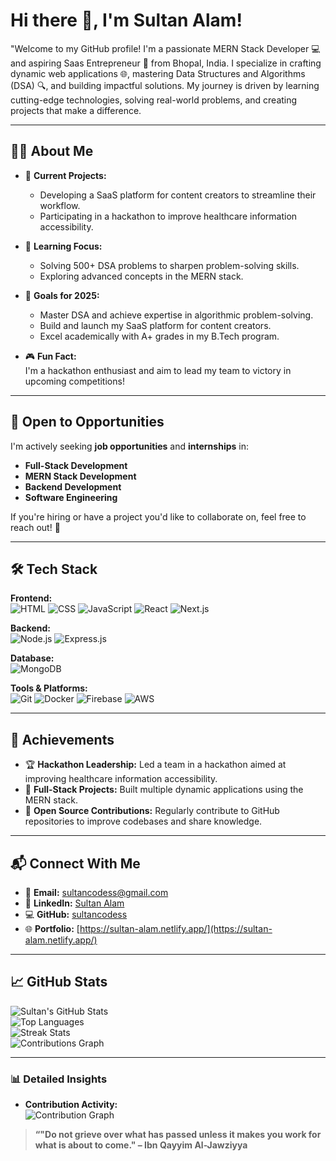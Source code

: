 # Hi there 👋, I'm **Sultan Alam**!

"Welcome to my GitHub profile! I'm a passionate MERN Stack Developer 💻 and aspiring Saas Entrepreneur 🚀 from Bhopal, India. I specialize in crafting dynamic web applications 🌐, mastering Data Structures and Algorithms (DSA) 🔍, and building impactful solutions. My journey is driven by learning cutting-edge technologies, solving real-world problems, and creating projects that make a difference.

---

## 👨‍💻 About Me  

- 🔭 **Current Projects:**  
  - Developing a SaaS platform for content creators to streamline their workflow.  
  - Participating in a hackathon to improve healthcare information accessibility.  

- 🌱 **Learning Focus:**  
  - Solving 500+ DSA problems to sharpen problem-solving skills.  
  - Exploring advanced concepts in the MERN stack.  

- 🎯 **Goals for 2025:**  
  - Master DSA and achieve expertise in algorithmic problem-solving.  
  - Build and launch my SaaS platform for content creators.  
  - Excel academically with A+ grades in my B.Tech program.  

- 🎮 **Fun Fact:**  
  I'm a hackathon enthusiast and aim to lead my team to victory in upcoming competitions!  

---

## 🚀 Open to Opportunities  

I'm actively seeking **job opportunities** and **internships** in:  
- **Full-Stack Development**  
- **MERN Stack Development**  
- **Backend Development**  
- **Software Engineering**  

If you're hiring or have a project you'd like to collaborate on, feel free to reach out! 📩  

---

## 🛠️ Tech Stack  

**Frontend:**  
![HTML](https://img.shields.io/badge/-HTML-E34F26?logo=html5&logoColor=white) ![CSS](https://img.shields.io/badge/-CSS-1572B6?logo=css3&logoColor=white) ![JavaScript](https://img.shields.io/badge/-JavaScript-F7DF1E?logo=javascript&logoColor=black) ![React](https://img.shields.io/badge/-React-61DAFB?logo=react&logoColor=black) ![Next.js](https://img.shields.io/badge/-Next.js-000000?logo=next.js&logoColor=white)  

**Backend:**  
![Node.js](https://img.shields.io/badge/-Node.js-339933?logo=node.js&logoColor=white) ![Express.js](https://img.shields.io/badge/-Express.js-000000?logo=express&logoColor=white)  

**Database:**  
![MongoDB](https://img.shields.io/badge/-MongoDB-47A248?logo=mongodb&logoColor=white)  

**Tools & Platforms:**  
![Git](https://img.shields.io/badge/-Git-F05032?logo=git&logoColor=white) ![Docker](https://img.shields.io/badge/-Docker-2496ED?logo=docker&logoColor=white) ![Firebase](https://img.shields.io/badge/-Firebase-FFCA28?logo=firebase&logoColor=black) ![AWS](https://img.shields.io/badge/-AWS-232F3E?logo=amazon-aws&logoColor=white)  

---

## 🌟 Achievements  

- 🏆 **Hackathon Leadership:** Led a team in a hackathon aimed at improving healthcare information accessibility.  
- 🚀 **Full-Stack Projects:** Built multiple dynamic applications using the MERN stack.  
- 🔑 **Open Source Contributions:** Regularly contribute to GitHub repositories to improve codebases and share knowledge.  

---

## 📬 Connect With Me  

- 📧 **Email:** [sultancodess@gmail.com](mailto:sultancodess@gmail.com)  
- 💼 **LinkedIn:** [Sultan Alam](https://www.linkedin.com/in/sultan-alam436/)  
- 💻 **GitHub:** [sultancodess](https://github.com/sultancodess)  
- 🌐 **Portfolio:** [https://sultan-alam.netlify.app/](https://sultan-alam.netlify.app/)  

---

## 📈 GitHub Stats  

![Sultan's GitHub Stats](https://github-readme-stats.vercel.app/api?username=sultancodess&show_icons=true&theme=radical)  
![Top Languages](https://github-readme-stats.vercel.app/api/top-langs/?username=sultancodess&layout=compact&theme=radical)  
![Streak Stats](https://github-readme-streak-stats.herokuapp.com/?user=sultancodess&theme=radical&hide_border=true)  
![Contributions Graph](https://github-profile-summary-cards.vercel.app/api/cards/productive-time?username=sultancodess&theme=radical&utcOffset=5.5)  

---

### 📊 Detailed Insights  

- **Contribution Activity:**  
  ![Contribution Graph](https://github-readme-activity-graph.vercel.app/graph?username=sultancodess&bg_color=1F1D2E&color=F8D866&line=7F5AF0&point=FFFFFF&area=true&hide_border=true)  



> **“"Do not grieve over what has passed unless it makes you work for what is about to come." – Ibn Qayyim Al-Jawziyya**
